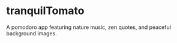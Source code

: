 # tranquilTomato
A pomodoro app featuring nature music, zen quotes, and peaceful background images.
